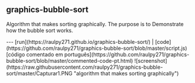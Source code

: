 ## graphics-bubble-sort
<p>Algorithm that makes sorting graphically.
The purpose is to Demonstrate how the bubble sort works.</p>
---
[run](https://raulpy271.github.io/graphics-bubble-sort/) | [code](https://github.com/raulpy271/graphics-bubble-sort/blob/master/script.js)
[código comentado em português](https://github.com/raulpy271/graphics-bubble-sort/blob/master/commented-code-pt.html)
![screenshot](https://raw.githubusercontent.com/raulpy271/graphics-bubble-sort/master/Capturar1.PNG "algorithm that makes sorting graphically")

